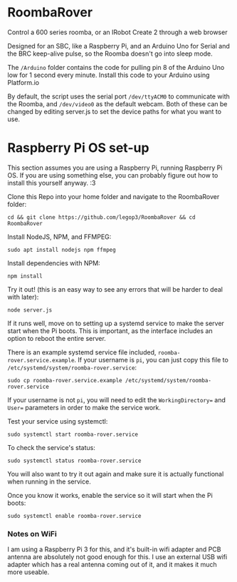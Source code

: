 # RoombaRover
Control a 600 series roomba, or an IRobot Create 2 through a web browser

Designed for an SBC, like a Raspberry Pi, and an Arduino Uno for Serial and the BRC keep-alive pulse, so the Roomba doesn't go into sleep mode.

The `/Arduino` folder contains the code for pulling pin 8 of the Arduino Uno low for 1 second every minute. Install this code to your Arduino using Platform.io

By default, the script uses the serial port `/dev/ttyACM0` to communicate with the Roomba, and `/dev/video0` as the default webcam. Both of these can be changed by editing server.js to set the device paths for what you want to use.

# Raspberry Pi OS set-up
This section assumes you are using a Raspberry Pi, running Raspberry Pi OS. If you are using something else, you can probably figure out how to install this yourself anyway. :3

Clone this Repo into your home folder and navigate to the RoombaRover folder:

```cd && git clone https://github.com/legop3/RoombaRover && cd RoombaRover```

Install NodeJS, NPM, and FFMPEG:

```sudo apt install nodejs npm ffmpeg```

Install dependencies with NPM:

```npm install```

Try it out! (this is an easy way to see any errors that will be harder to deal with later):

```node server.js```

If it runs well, move on to setting up a systemd service to make the server start when the Pi boots. This is important, as the interface includes an option to reboot the entire server.

There is an example systemd service file included, `roomba-rover.service.example`. If your username is `pi`, you can just copy this file to `/etc/systemd/system/roomba-rover.service`:

```sudo cp roomba-rover.service.example /etc/systemd/system/roomba-rover.service```

If your username is not `pi`, you will need to edit the `WorkingDirectory=` and `User=` parameters in order to make the service work.

Test your service using systemctl:

```sudo systemctl start roomba-rover.service```

To check the service's status:

```sudo systemctl status roomba-rover.service```

You will also want to try it out again and make sure it is actually functional when running in the service.

Once you know it works, enable the service so it will start when the Pi boots:

```sudo systemctl enable roomba-rover.service```



### Notes on WiFi
I am using a Raspberry Pi 3 for this, and it's built-in wifi adapter and PCB antenna are absolutely not good enough for this. I use an external USB wifi adapter which has a real antenna coming out of it, and it makes it much more useable.
